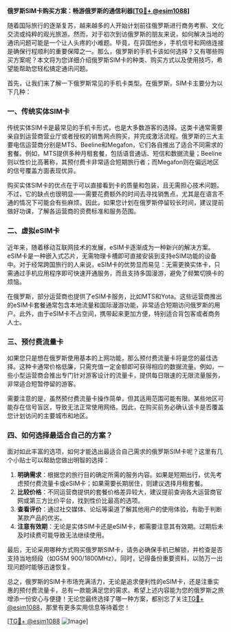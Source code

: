 **俄罗斯SIM卡购买方案：畅游俄罗斯的通信利器[[TG💪+ @esim1088](https://t.me/s/esim1088)]**

随着国际旅行的逐渐复苏，越来越多的人开始计划前往俄罗斯进行商务考察、文化交流或纯粹的观光旅游。然而，对于初次到访俄罗斯的朋友来说，如何解决当地的通讯问题可能是一个让人头疼的小难题。毕竟，在异国他乡，手机信号和网络连接是确保行程顺利的重要保障之一。那么，俄罗斯的手机卡该如何选择？又有哪些购买方案呢？本文将为您详细介绍俄罗斯SIM卡的种类、购买方式以及使用技巧，希望能帮助您轻松搞定通讯问题。

首先，让我们来了解一下俄罗斯常见的手机卡类型。在俄罗斯，SIM卡主要分为以下几种：

### 一、传统实体SIM卡

传统实体SIM卡是最常见的手机卡形式，也是大多数游客的选择。这类卡通常需要亲自到运营商营业厅或者授权的销售网点购买，并完成激活流程。俄罗斯的三大主要电信运营商分别是MTS、Beeline和Megafon，它们各自推出了适合不同需求的套餐。例如，MTS提供多种月租套餐，包括语音通话、短信和数据流量；Beeline则以性价比高著称，其预付费卡非常适合短期旅行者；而Megafon则在偏远地区的信号覆盖方面表现优异。

购买实体SIM卡的优点在于可以直接看到卡的质量和包装，且无需担心技术问题。不过，它的缺点也很明显——需要花费额外的时间去寻找销售点，尤其是在语言不通的情况下可能会有些麻烦。因此，如果您计划在俄罗斯停留较长时间，建议提前做好功课，了解各运营商的资费标准和服务范围。

### 二、虚拟eSIM卡

近年来，随着移动互联网技术的发展，eSIM卡逐渐成为一种新兴的解决方案。eSIM卡是一种嵌入式芯片，无需物理卡槽即可直接安装到支持eSIM功能的设备中。对于经常跨国旅行的人来说，eSIM卡的优势显而易见：无需更换实体卡，只需通过手机应用程序即可快速开通服务，而且支持多国漫游，避免了频繁切换卡的烦恼。

在俄罗斯，部分运营商也提供了eSIM卡服务，比如MTS和Yota。这些运营商推出的eSIM卡套餐通常包含本地流量和国际漫游功能，非常适合短期访问俄罗斯的用户。此外，由于eSIM卡不占空间，携带起来更加方便，特别适合背包客或者商务人士。

### 三、预付费流量卡

如果您只是想在俄罗斯使用基本的上网功能，那么预付费流量卡将是您的最佳选择。这种卡通常价格低廉，只需充值一定金额即可获得相应的数据流量。例如，一些小型运营商会推出专门针对游客设计的流量卡，提供每日限速的无限流量服务，非常适合短暂停留的游客。

需要注意的是，虽然预付费流量卡操作简单，但其适用范围可能有限。某些地区可能存在信号盲区，导致无法正常使用网络。因此，在购买前务必确认该卡是否覆盖您计划访问的主要城市和地区。

### 四、如何选择最适合自己的方案？

面对如此丰富的选项，如何才能选出最适合自己需求的俄罗斯SIM卡呢？这里有几个小贴士可以帮助您做出明智的选择：

1. **明确需求**：根据您的旅行目的确定所需的服务内容。如果是短期出行，优先考虑预付费流量卡或eSIM卡；如果需要长期居住，则建议选择月租套餐。
2. **比较价格**：不同运营商提供的套餐价格差异较大，建议提前查询各大运营商官网或第三方比价平台，找到性价比最高的选项。
3. **查看评价**：通过社交媒体、论坛等渠道了解其他用户的使用体验，有助于判断某款产品的优劣。
4. **注意有效期**：无论是实体SIM卡还是eSIM卡，都需要注意其有效期。过期后未及时续费可能导致无法继续使用。

最后，无论采用哪种方式购买俄罗斯SIM卡，请务必确保手机已解锁，并检查是否支持当地频段（如GSM 900/1800MHz）。同时，记得备份重要资料，以防万一出现问题时能够迅速恢复。

总之，俄罗斯的SIM卡市场充满活力，无论是追求便利性的eSIM卡，还是注重实惠的预付费流量卡，总有一款能满足您的需求。希望上述内容能为您的俄罗斯之旅增添一份安心与便捷！无论您最终选择了哪一种方案，都别忘了关注[TG💪+ @esim1088](https://t.me/s/esim1088)，那里有更多实用信息等待着您！

[[TG💪+ @esim1088](https://t.me/s/esim1088) ![Image](https://i.postimg.cc/4NQfJmqS/Snipaste-2025-05-13-00-14-12.png)]